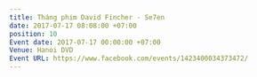 ```yaml
---
title: Tháng phim David Fincher - Se7en
date: 2017-07-17 08:08:00 +07:00
position: 10
Event date: 2017-07-17 00:00:00 +07:00
Venue: Hanoi DVD
Event URL: https://www.facebook.com/events/1423400034373472/
---
```



